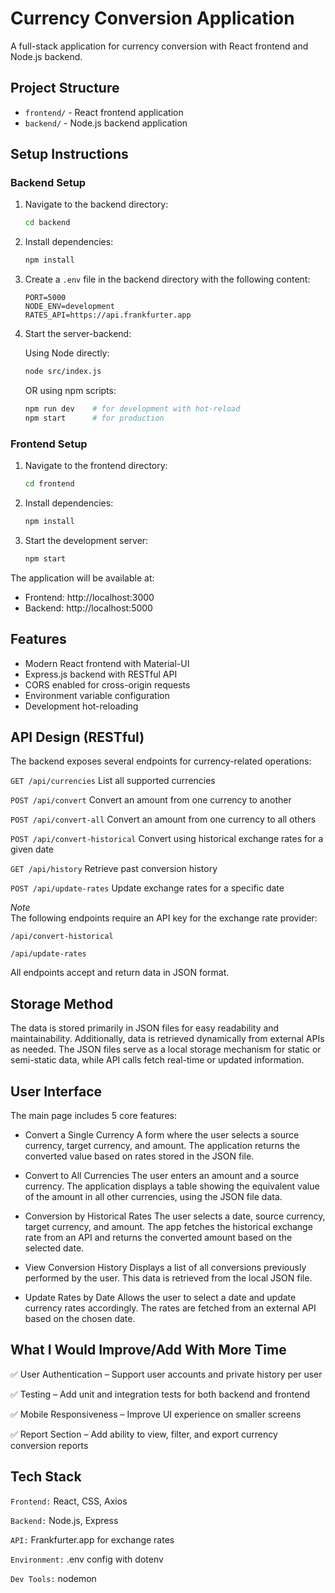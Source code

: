
# Currency Conversion Application

A full-stack application for currency conversion 
with React frontend and Node.js backend.

## Project Structure


- `frontend/` - React frontend application
- `backend/` - Node.js backend application

## Setup Instructions

### Backend Setup

1. Navigate to the backend directory:
   ```bash
   cd backend
   ```

2. Install dependencies:
   ```bash
   npm install
   ```

3. Create a `.env` file in the backend directory with the following content:
   ```
   PORT=5000
   NODE_ENV=development
   RATES_API=https://api.frankfurter.app
   ```

4. Start the server-backend:

   Using Node directly:
   ```bash
   node src/index.js
   ```

   OR using npm scripts:
   ```bash
   npm run dev    # for development with hot-reload
   npm start      # for production
   ```

### Frontend Setup

1. Navigate to the frontend directory:
   ```bash
   cd frontend
   ```

2. Install dependencies:
   ```bash
   npm install
   ```

3. Start the development server:
   ```bash
   npm start
   ```

The application will be available at:
- Frontend: http://localhost:3000
- Backend: http://localhost:5000

## Features
- Modern React frontend with Material-UI
- Express.js backend with RESTful API
- CORS enabled for cross-origin requests
- Environment variable configuration
- Development hot-reloading 

## API Design (RESTful)
The backend exposes several endpoints for currency-related operations:

```GET /api/currencies``` List all supported currencies

```POST /api/convert``` Convert an amount from one currency to another

```POST /api/convert-all``` Convert an amount from one currency to all others

```POST /api/convert-historical``` Convert using historical exchange rates for a given date

```GET /api/history``` Retrieve past conversion history

```POST /api/update-rates``` Update exchange rates for a specific date

*Note*  
The following endpoints require an API key for the exchange rate provider:

```/api/convert-historical```

```/api/update-rates```

All endpoints accept and return data in JSON format.

## Storage Method

The data is stored primarily in JSON files for easy readability and maintainability.
Additionally, data is retrieved dynamically from external APIs as needed.
The JSON files serve as a local storage mechanism for static or semi-static data,
while API calls fetch real-time or updated information.

## User Interface
The main page includes 5 core features:

- Convert a Single Currency
A form where the user selects a source currency, target currency, and amount. The application returns the converted value based on rates stored in the JSON file.

- Convert to All Currencies
The user enters an amount and a source currency. The application displays a table showing the equivalent value of the amount in all other currencies, using the JSON file data.

- Conversion by Historical Rates
The user selects a date, source currency, target currency, and amount. The app fetches the historical exchange rate from an API and returns the converted amount based on the selected date.

- View Conversion History
Displays a list of all conversions previously performed by the user. This data is retrieved from the local JSON file.

- Update Rates by Date
Allows the user to select a date and update currency rates accordingly. The rates are fetched from an external API based on the chosen date.

## What I Would Improve/Add With More Time
✅ User Authentication – Support user accounts and private history per user

✅ Testing – Add unit and integration tests for both backend and frontend

✅ Mobile Responsiveness – Improve UI experience on smaller screens

✅ Report Section – Add ability to view, filter, and export currency conversion reports

## Tech Stack
``Frontend:`` React, CSS, Axios

``Backend:`` Node.js, Express

``API:`` Frankfurter.app for exchange rates

``Environment:`` .env config with dotenv

``Dev Tools:`` nodemon